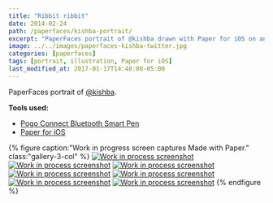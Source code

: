 ```yaml
---
title: "Ribbit ribbit"
date: 2014-02-24
path: /paperfaces/kishba-portrait/
excerpt: "PaperFaces portrait of @kishba drawn with Paper for iOS on an iPad."
image: ../../images/paperfaces-kishba-twitter.jpg
categories: [paperfaces]
tags: [portrait, illustration, Paper for iOS]
last_modified_at: 2017-01-17T14:48:08-05:00
---
```


PaperFaces portrait of [@kishba](https://twitter.com/kishba).

**Tools used:**

- [Pogo Connect Bluetooth Smart Pen](https://www.amazon.com/gp/product/B009K448L4/ref=as_li_ss_tl?ie=UTF8&camp=1789&creative=390957&creativeASIN=B009K448L4&linkCode=as2&tag=mademist-20)
- [Paper for iOS](https://paper.bywetransfer.com/)

{% figure caption:"Work in progress screen captures Made with Paper." class:"gallery-3-col" %}
[![Work in process screenshot](../../images/paperfaces-kishba-process-1-600.jpg)](../../images/paperfaces-kishba-process-1-lg.jpg)
[![Work in process screenshot](../../images/paperfaces-kishba-process-2-600.jpg)](../../images/paperfaces-kishba-process-2-lg.jpg)
[![Work in process screenshot](../../images/paperfaces-kishba-process-3-600.jpg)](../../images/paperfaces-kishba-process-3-lg.jpg)
[![Work in process screenshot](../../images/paperfaces-kishba-process-4-600.jpg)](../../images/paperfaces-kishba-process-4-lg.jpg)
[![Work in process screenshot](../../images/paperfaces-kishba-process-5-600.jpg)](../../images/paperfaces-kishba-process-5-lg.jpg)
[![Work in process screenshot](../../images/paperfaces-kishba-process-6-600.jpg)](../../images/paperfaces-kishba-process-6-lg.jpg)
[![Work in process screenshot](../../images/paperfaces-kishba-process-7-600.jpg)](../../images/paperfaces-kishba-process-7-lg.jpg)
{% endfigure %}
